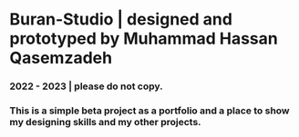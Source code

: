 # Buran-Studio     |      designed and prototyped by Muhammad Hassan Qasemzadeh
### 2022 - 2023 | please do not copy. 
### This is a simple beta project as a portfolio and a place to show my designing skills and my other projects.
